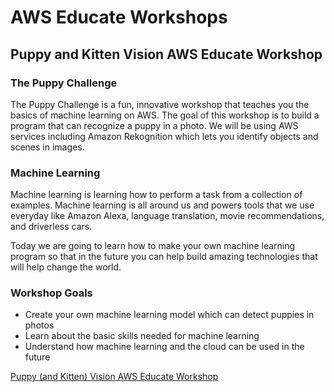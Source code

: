 # AWS Educate Workshops

## Puppy and Kitten Vision AWS Educate Workshop

### The Puppy Challenge

The Puppy Challenge is a fun, innovative workshop that teaches you the basics of machine learning on AWS. The goal of this workshop is to build a program that can recognize a puppy in a photo. We will be using AWS services including Amazon Rekognition which lets you identify objects and scenes in images.

### Machine Learning

Machine learning is learning how to perform a task from a collection of examples. Machine learning is all around us and powers tools that we use everyday like Amazon Alexa, language translation, movie recommendations, and driverless cars.

Today we are going to learn how to make your own machine learning program so that in the future you can help build amazing technologies that will help change the world.

### Workshop Goals

* Create your own machine learning model which can detect puppies in photos
* Learn about the basic skills needed for machine learning
* Understand how machine learning and the cloud can be used in the future

[Puppy (and Kitten) Vision AWS Educate Workshop](https://aws-educate.jacobcantwell.com/)
